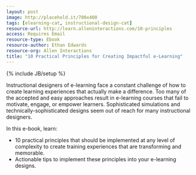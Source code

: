 ```yaml
---
layout: post
image: http://placehold.it/700x400
tags: [elearning-cat, instructional-design-cat]
resource-url: http://learn.alleninteractions.com/10-principles
access: Requires Email
resource-type: Ebook
resource-author: Ethan Edwards
resource-org: Allen Interactions
title: "10 Practical Principles for Creating Impactful e-Learning"
---
```

{% include JB/setup %}

Instructional designers of e-learning face a constant challenge of how to create learning experiences that actually make a difference. Too many of the accepted and easy approaches result in e-learning courses that fail to motivate, engage, or empower learners. Sophisticated simulations and technically-sophisticated designs seem out of reach for many instructional designers.

In this e-book, learn:

- 10 practical principles that should be implemented at any level of complexity to create training experiences that are transforming and memorable.
- Actionable tips to implement these principles into your e-learning designs.  

